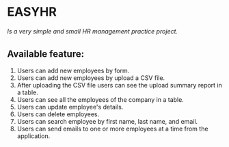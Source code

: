 # EASYHR

###### Is a very simple and small HR management practice project.

## Available feature:

1. Users can add new employees by form.
2. Users can add new employees by upload a CSV file.
3. After uploading the CSV file users can see the upload summary report in a table.
4. Users can see all the employees of the company in a table.
5. Users can update employee's details.
6. Users can delete employees.
7. Users can search employee by first name, last name, and email.
8. Users can send emails to one or more employees at a time from the application.
